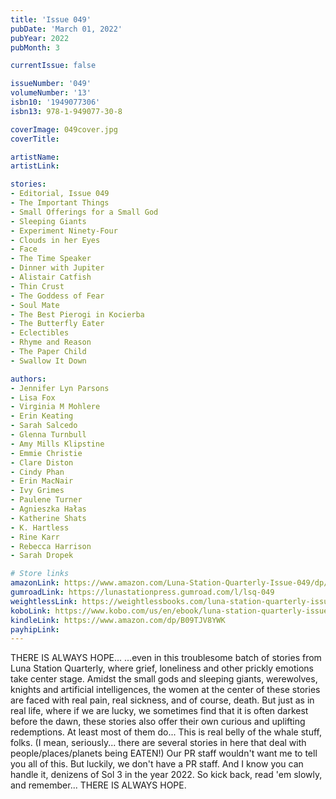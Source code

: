 ```yaml
---
title: 'Issue 049'
pubDate: 'March 01, 2022'
pubYear: 2022
pubMonth: 3

currentIssue: false

issueNumber: '049'
volumeNumber: '13'
isbn10: '1949077306'
isbn13: 978-1-949077-30-8

coverImage: 049cover.jpg
coverTitle: 

artistName: 
artistLink: 

stories:
- Editorial, Issue 049
- The Important Things
- Small Offerings for a Small God
- Sleeping Giants
- Experiment Ninety-Four
- Clouds in her Eyes
- Face
- The Time Speaker
- Dinner with Jupiter
- Alistair Catfish
- Thin Crust
- The Goddess of Fear
- Soul Mate
- The Best Pierogi in Kocierba
- The Butterfly Eater
- Eclectibles
- Rhyme and Reason
- The Paper Child
- Swallow It Down

authors:
- Jennifer Lyn Parsons
- Lisa Fox
- Virginia M Mohlere
- Erin Keating
- Sarah Salcedo
- Glenna Turnbull
- Amy Mills Klipstine
- Emmie Christie
- Clare Diston
- Cindy Phan
- Erin MacNair
- Ivy Grimes
- Paulene Turner
- Agnieszka Hałas
- Katherine Shats
- K. Hartless
- Rine Karr
- Rebecca Harrison
- Sarah Dropek

# Store links
amazonLink: https://www.amazon.com/Luna-Station-Quarterly-Issue-049/dp/B09TJV8YWK
gumroadLink: https://lunastationpress.gumroad.com/l/lsq-049
weightlessLink: https://weightlessbooks.com/luna-station-quarterly-issue-049/
koboLink: https://www.kobo.com/us/en/ebook/luna-station-quarterly-issue-049
kindleLink: https://www.amazon.com/dp/B09TJV8YWK
payhipLink: 
---
```


THERE IS ALWAYS HOPE...
...even in this troublesome batch of stories from Luna Station Quarterly, where grief, loneliness and other prickly emotions take center stage.
Amidst the small gods and sleeping giants, werewolves, knights and artificial intelligences, the women at the center of these stories are faced with real pain, real sickness, and of course, death. But just as in real life, where if we are lucky, we sometimes find that it is often darkest before the dawn, these stories also offer their own curious and uplifting redemptions. At least most of them do...
This is real belly of the whale stuff, folks. (I mean, seriously... there are several stories in here that deal with people/places/planets being EATEN!) Our PR staff wouldn't want me to tell you all of this. But luckily, we don't have a PR staff. And I know you can handle it, denizens of Sol 3 in the year 2022.
So kick back, read 'em slowly, and remember... THERE IS ALWAYS HOPE.
